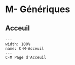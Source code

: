 # M- Génériques

## Acceuil

```{figure} Docs/C-M.png
---
width: 100%
name: C-M-Acceuil
---
C-M Page d'Acceuil
```